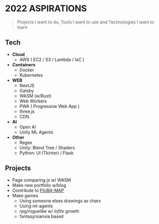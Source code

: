 # 2022 ASPIRATIONS

> Projects I want to do, Tools I want to use and Technologies I want to learn

## Tech

- **Cloud**
  - AWS ( EC2 / S3 / Lambda / IaC )
- **Containers**
  - Docker
  - Kubernetes
- **WEB**
  - NextJS
  - Gatsby
  - WASM (w/Rust)
  - Web Workers
  - PWA ( Progressive Web App )
  - three.js
  - CDN
- **AI**
  - Open AI
  - Unity ML Agents
- **Other**
  - Regex
  - Unity: Blend Tree / Shaders
  - Python: UI (Tkinter) / Flask

## Projects

- Page comparing js w/ WASM
- Make new portfolio w/blog
- Contribute to [FIUBA-MAP](https://github.com/FdelMazo/FIUBA-Map)
- Make games
  - Using someone elses drawings as chars
  - Using ml-agents
  - rpg/roguelike w/ _infite_ growth
  - fantasy/xianxia based
